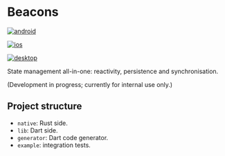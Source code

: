 # Beacons

[![android](https://github.com/Parkour-Labs/beacons/actions/workflows/android.yml/badge.svg)](https://github.com/Parkour-Labs/beacons/actions/workflows/android.yml)

[![ios](https://github.com/Parkour-Labs/beacons/actions/workflows/ios.yml/badge.svg)](https://github.com/Parkour-Labs/beacons/actions/workflows/ios.yml)

[![desktop](https://github.com/Parkour-Labs/beacons/actions/workflows/desktop.yml/badge.svg)](https://github.com/Parkour-Labs/beacons/actions/workflows/desktop.yml)

State management all-in-one: reactivity, persistence and synchronisation.

(Development in progress; currently for internal use only.)

## Project structure

- `native`: Rust side.
- `lib`: Dart side.
- `generator`: Dart code generator.
- `example`: integration tests.
